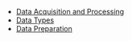 * [Data Acquisition and Processing](data-acquisition.md)
* [Data Types](data-types.md)
* [Data Preparation](data-preparation.md)
